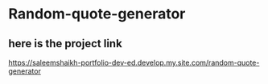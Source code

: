 # Random-quote-generator
## here is the project link
https://saleemshaikh-portfolio-dev-ed.develop.my.site.com/random-quote-generator
